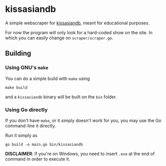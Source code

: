 # kissasiandb

A simple webscraper for [kissasiandb](https://kissasiandb.com), meant for educational purposes.

For now the program will only look for a hard-coded show on the site. In which you can easily change on `scraper/scraper.go`.

## Building
### Using GNU's `make`
You can do a simple build with  `make` using

```
make build
```

and a `kissasiandb` binary will be built on the `bin` folder.

### Using Go directly
If you don't have `make`, or it simply doesn't work for you, you may use the Go command-line it directly.

Run it simply as

```
go build -o main.go bin/kissasiandb
```

__DISCLAIMER__: If you're on Windows, you need to insert `.exe` at the end of command in order to execute it.